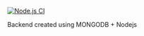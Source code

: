 [![Node.js CI](https://github.com/amiparadis250/MYBRAND-ISHIMWE-BE/actions/workflows/testing.yml/badge.svg)](https://github.com/amiparadis250/MYBRAND-ISHIMWE-BE/actions/workflows/testing.yml)




Backend created using MONGODB + Nodejs
